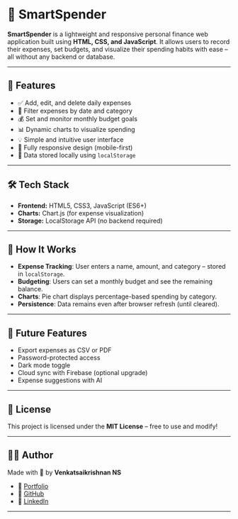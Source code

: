 # 💸 SmartSpender

**SmartSpender** is a lightweight and responsive personal finance web application built using **HTML, CSS, and JavaScript**. It allows users to record their expenses, set budgets, and visualize their spending habits with ease – all without any backend or database.

---

## 🌟 Features

- ✅ Add, edit, and delete daily expenses  
- 📆 Filter expenses by date and category  
- 💰 Set and monitor monthly budget goals  
- 📊 Dynamic charts to visualize spending  
- 💡 Simple and intuitive user interface  
- 📱 Fully responsive design (mobile-first)  
- 💾 Data stored locally using `localStorage`  

---

## 🛠️ Tech Stack

- **Frontend:** HTML5, CSS3, JavaScript (ES6+)  
- **Charts:** Chart.js (for expense visualization)  
- **Storage:** LocalStorage API (no backend required)  

---

## 🧠 How It Works

- **Expense Tracking**: User enters a name, amount, and category – stored in `localStorage`.  
- **Budgeting**: Users can set a monthly budget and see the remaining balance.  
- **Charts**: Pie chart displays percentage-based spending by category.  
- **Persistence**: Data remains even after browser refresh (until cleared).  

---

## 🎯 Future Features

- Export expenses as CSV or PDF  
- Password-protected access  
- Dark mode toggle  
- Cloud sync with Firebase (optional upgrade)  
- Expense suggestions with AI  

---

## 📄 License

This project is licensed under the **MIT License** – free to use and modify!

---

## 🙋‍♂️ Author

Made with 💙 by **Venkatsaikrishnan NS**

- 🔗 [Portfolio](https://venkatsaikrishnan045.github.io/Venkat-sPortfolio/)  
- 🐙 [GitHub](https://github.com/venkatsaikrishnan045)  
- 💼 [LinkedIn](https://www.linkedin.com/in/venkatsaikrishnan-ns/)  

---
